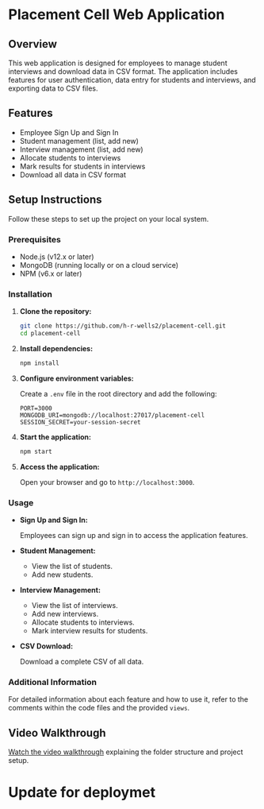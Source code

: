# Placement Cell Web Application

## Overview

This web application is designed for employees to manage student interviews and download data in CSV format. The application includes features for user authentication, data entry for students and interviews, and exporting data to CSV files.

## Features

- Employee Sign Up and Sign In
- Student management (list, add new)
- Interview management (list, add new)
- Allocate students to interviews
- Mark results for students in interviews
- Download all data in CSV format

## Setup Instructions

Follow these steps to set up the project on your local system.

### Prerequisites

- Node.js (v12.x or later)
- MongoDB (running locally or on a cloud service)
- NPM (v6.x or later)

### Installation

1. **Clone the repository:**

    ```sh
    git clone https://github.com/h-r-wells2/placement-cell.git
    cd placement-cell
    ```

2. **Install dependencies:**

    ```sh
    npm install
    ```

3. **Configure environment variables:**

    Create a `.env` file in the root directory and add the following:

    ```plaintext
    PORT=3000
    MONGODB_URI=mongodb://localhost:27017/placement-cell
    SESSION_SECRET=your-session-secret
    ```

4. **Start the application:**

    ```sh
    npm start
    ```

5. **Access the application:**

    Open your browser and go to `http://localhost:3000`.

### Usage

- **Sign Up and Sign In:**

    Employees can sign up and sign in to access the application features.

- **Student Management:**

    - View the list of students.
    - Add new students.

- **Interview Management:**

    - View the list of interviews.
    - Add new interviews.
    - Allocate students to interviews.
    - Mark interview results for students.

- **CSV Download:**

    Download a complete CSV of all data.

### Additional Information

For detailed information about each feature and how to use it, refer to the comments within the code files and the provided `views`.

## Video Walkthrough

[Watch the video walkthrough](https://drive.google.com/file/d/1Z-qAWjYHuSP3yPT4R7_HbejdumkIsX49/view?usp=drive_link) explaining the folder structure and project setup.

# Update for deploymet